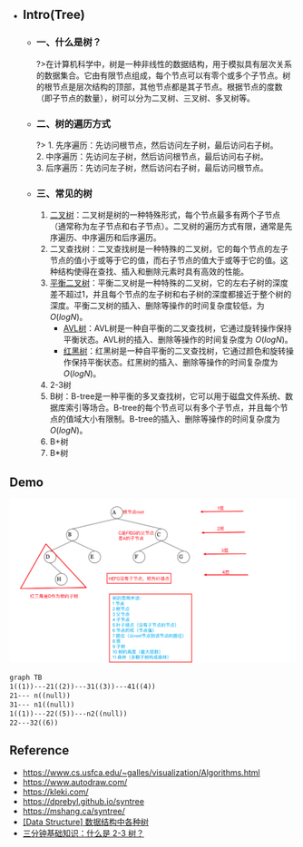 * ## Intro(Tree)
    + ### 一、什么是树？

        ?>在计算机科学中，树是一种非线性的数据结构，用于模拟具有层次关系的数据集合。它由有限节点组成，每个节点可以有零个或多个子节点。树的根节点是层次结构的顶部，其他节点都是其子节点。根据节点的度数（即子节点的数量），树可以分为二叉树、三叉树、多叉树等。
    
    + ### 二、树的遍历方式

        ?> 1. 先序遍历：先访问根节点，然后访问左子树，最后访问右子树。
        <br>2. 中序遍历：先访问左子树，然后访问根节点，最后访问右子树。
        <br>3. 后序遍历：先访问左子树，然后访问右子树，最后访问根节点。
    
    + ### 三、常见的树

        1. [二叉树](./01-binary-tree.md)：二叉树是树的一种特殊形式，每个节点最多有两个子节点（通常称为左子节点和右子节点）。二叉树的遍历方式有限，通常是先序遍历、中序遍历和后序遍历。
        2. 二叉查找树：二叉查找树是一种特殊的二叉树，它的每个节点的左子节点的值小于或等于它的值，而右子节点的值大于或等于它的值。这种结构使得在查找、插入和删除元素时具有高效的性能。
        3. [平衡二叉树](./03-01-AVL-tree.md)：平衡二叉树是一种特殊的二叉树，它的左右子树的深度差不超过1，并且每个节点的左子树和右子树的深度都接近于整个树的深度。平衡二叉树的插入、删除等操作的时间复杂度较低，为 $O(logN)$。
            - [AVL树](./03-01-AVL-tree.md)：AVL树是一种自平衡的二叉查找树，它通过旋转操作保持平衡状态。AVL树的插入、删除等操作的时间复杂度为 $O(logN)$。
            - [红黑树](./03-02-RB-tree.md)：红黑树是一种自平衡的二叉查找树，它通过颜色和旋转操作保持平衡状态。红黑树的插入、删除等操作的时间复杂度为 $O(logN)$。
        4. 2-3树
        5. B树：B-tree是一种平衡的多叉查找树，它可以用于磁盘文件系统、数据库索引等场合。B-tree的每个节点可以有多个子节点，并且每个节点的值域大小有限制。B-tree的插入、删除等操作的时间复杂度为 $O(logN)$。
        6. B+树
        7. B*树

## Demo
![](/.images/algo/tree/tree-demo-01.png ':size=70%')

```mermaid
graph TB
1((1))---21((2))---31((3))---41((4))
21--- n((null))
31--- n1((null))
1((1))---22((5))---n2((null))
22---32((6))
```

## Reference
* https://www.cs.usfca.edu/~galles/visualization/Algorithms.html
* https://www.autodraw.com/
* https://kleki.com/
* https://dprebyl.github.io/syntree
* https://mshang.ca/syntree/
* [[Data Structure] 数据结构中各种树 ](https://www.cnblogs.com/maybe2030/p/4732377.html)
* [三分钟基础知识：什么是 2-3 树？](https://zhuanlan.zhihu.com/p/92394224)
